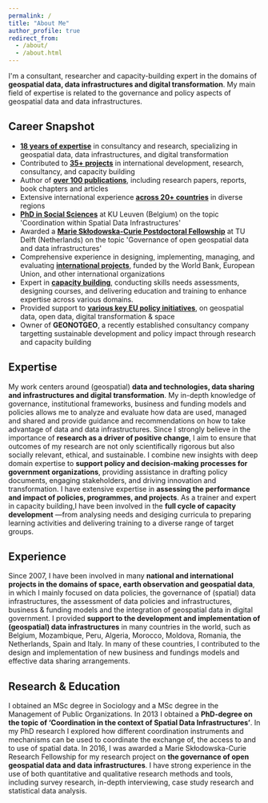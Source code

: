 ```yaml
---
permalink: /
title: "About Me"
author_profile: true
redirect_from: 
  - /about/
  - /about.html
---
```


I'm a consultant, researcher and capacity-building expert in the domains of **geospatial data, data infrastructures and digital transformation**. My main field of expertise is related to the governance and policy aspects of geospatial data and data infrastructures.

Career Snapshot
------
* **[18 years of expertise](/cv-json)** in consultancy and research, specializing in geospatial data, data infrastructures, and digital transformation
* Contributed to **[35+ projects](/projects)** in international development, research, consultancy, and capacity building
* Author of **[over 100 publications](/outputs)**, including research papers, reports, book chapters and articles
* Extensive international experience **[across 20+ countries](/talkmap)** in diverse regions
* **[PhD in Social Sciences](https://gvancauwenberghe.github.io/portfolio/portfolio-1/)** at KU Leuven (Belgium) on the topic 'Coordination within Spatial Data Infrastructures' 
* Awarded a **[Marie Skłodowska-Curie Postdoctoral Fellowship](/portfolio/portfolio-4)** at TU Delft (Netherlands) on the topic 'Governance of open geospatial data and data infrastructures'
* Comprehensive experience in designing, implementing, managing, and evaluating **[international projects](/expert)**, funded by the World Bank, European Union, and other international organizations
* Expert in **[capacity building](/teaching)**, conducting skills needs assessments, designing courses, and delivering education and training to enhance expertise across various domains.
* Provided support to **[various key EU policy initiatives](/europe)**, on geospatial data, open data, digital transformation & space
* Owner of **GEONOTGEO**, a recently established consultancy company targetting sustainable development and policy impact through research and capacity building
  
Expertise
------
My work centers around (geospatial) **data and technologies, data sharing and infrastructures and digital transformation**. My in-depth knowledge of governance, institutional frameworks, business and funding models and policies allows me to analyze and evaluate how data are used, managed and shared and provide guidance and recommendations on how to take advantage of data and data infrastructures. Since I strongly believe in the importance of **research as a driver of positive change**,  I aim to ensure that outcomes of my research are not only scientifically rigorous but also socially relevant, ethical, and sustainable. I combine new insights with deep domain expertise to **support policy and decision-making processes for government organizations**, providing assistance in drafting policy documents, engaging stakeholders, and driving innovation and transformation. I have extensive expertise in **assessing the performance and impact of policies, programmes, and projects**. As a trainer and expert in capacity building,I have been involved in the **full cycle of capacity development** —from analysing needs and desiging curricula to preparing learning activities and delivering training to a diverse range of target groups.

Experience
------
Since 2007, I have been involved in many **national and international projects in the domains of space, earth observation and geospatial data**, in which I mainly focused on data policies, the governance of (spatial) data infrastructures, the assessment of data policies and infrastructures, business & funding models and the integration of geospatial data in digital government.  I provided **support to the development and implementation of (geospatial) data infrastructures** in many countries in the world, such as Belgium, Mozambique, Peru, Algeria, Morocco, Moldova, Romania, the Netherlands, Spain and Italy. In many of these countries, I contributed to the design and implementation of new business and fundings models and effective data sharing arrangements. 

Research & Education
------
I obtained an MSc degree in Sociology and a MSc degree in the Management of Public Organizations. In 2013 I obtained a **PhD-degree on the topic of ‘Coordination in the context of Spatial Data Infrastructures’**. In my PhD research I explored how different coordination instruments and mechanisms can be used to coordinate the exchange of, the access to and to use of spatial data. In 2016, I was awarded a Marie Skłodowska-Curie Research Fellowship for my research project on **the governance of open geospatial data and data infrastructures**. I have strong experience in the use of both quantitative and qualitative research methods and tools, including survey research, in-depth interviewing, case study research and statistical data analysis. 
